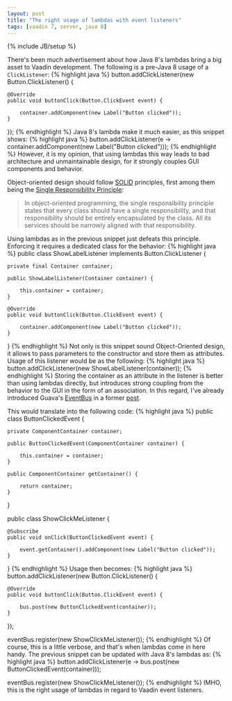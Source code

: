 ```yaml
---
layout: post
title: "The right usage of lambdas with event listeners"
tags: [vaadin 7, server, java 8]
---
```

{% include JB/setup %}

There's been much advertisement about how Java 8's lambdas bring a big asset to Vaadin development. The following is a pre-Java 8 usage of a `ClickListener`:
{% highlight java %}
button.addClickListener(new Button.ClickListener() {

    @Override
    public void buttonClick(Button.ClickEvent event) {

        container.addComponent(new Label("Button clicked"));
    }
});
{% endhighlight %}
Java 8's lambda make it much easier, as this snippet shows:
{% highlight java %}
button.addClickListener(e -> container.addComponent(new Label("Button clicked")));
{% endhighlight %}
However, it is my opinion, that using lambdas this way leads to bad architecture and unmaintainable design, for it strongly couples GUI components and behavior.

Object-oriented design should follow [SOLID](http://en.wikipedia.org/wiki/SOLID_%28object-oriented_design%29) principles, first among them being the [Single Responsibility Principle](http://en.wikipedia.org/wiki/Single_responsibility_principle):

>In object-oriented programming, the single responsibility principle states that every class should have a single responsibility, and that responsibility should be entirely encapsulated by the class. All its services should be narrowly aligned with that responsibility.

Using lambdas as in the previous snippet just defeats this principle. Enforcing it requires a dedicated class for the behavior:
{% highlight java %}
public class ShowLabelListener implements Button.ClickListener {

    private final Container container;
    
    public ShowLabelListener(Container container) {
    
        this.container = container;
    }

    @Override
    public void buttonClick(Button.ClickEvent event) {

        container.addComponent(new Label("Button clicked"));
    }
}
{% endhighlight %}
Not only is this snippet sound Object-Oriented design, it allows to pass parameters to the constructor and store them as attributes. Usage of this listener would be as the following:
{% highlight java %}
button.addClickListener(new ShowLabelListener(container));
{% endhighlight %}
Storing the container as an attribute in the listener is better than using lambdas directly, but introduces strong coupling from the behavior to the GUI in the form of an association. In this regard, I've already introduced Guava's [EventBus](http://code.google.com/p/guava-libraries/wiki/EventBusExplained) in a former [post](../another-way-decouple-your-server-components).

This would translate into the following code:
{% highlight java %}
public class ButtonClickedEvent {

    private ComponentContainer container;

    public ButtonClickedEvent(ComponentContainer container) {

        this.container = container;
    }

    public ComponentContainer getContainer() {

        return container;
    }
}

public class ShowClickMeListener {

    @Subscribe
    public void onClick(ButtonClickedEvent event) {

        event.getContainer().addComponent(new Label("Button clicked"));
    }
}
{% endhighlight %}
Usage then becomes:
{% highlight java %}
button.addClickListener(new Button.ClickListener() {

    @Override
    public void buttonClick(Button.ClickEvent event) {

        bus.post(new ButtonClickedEvent(container));
    }
});

eventBus.register(new ShowClickMeListener());
{% endhighlight %}
Of course, this is a little verbose, and that's when lambdas come in here handy. The previous snippet can be updated with Java 8's lambdas as:
{% highlight java %}
button.addClickListener(e -> bus.post(new ButtonClickedEvent(container)));

eventBus.register(new ShowClickMeListener());
{% endhighlight %}
IMHO, this is the right usage of lambdas in regard to Vaadin event listeners.